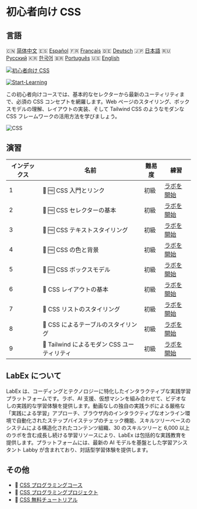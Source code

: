 # 初心者向け CSS

## 言語

🇨🇳 [简体中文](README_zh.md) 🇪🇸 [Español](README_es.md) 🇫🇷 [Français](README_fr.md) 🇩🇪 [Deutsch](README_de.md) 🇯🇵 [日本語](README_ja.md) 🇷🇺 [Русский](README_ru.md) 🇰🇷 [한국어](README_ko.md) 🇧🇷 [Português](README_pt.md) 🇺🇸 [English](README.md) 

[![初心者向け CSS](https://cover-creator.labex.io/css-for-beginners.png?lang=ja)](https://labex.io/ja/courses/css-for-beginners)

[![Start-Learning](https://img.shields.io/badge/Start-Learning-whitesmoke?style=for-the-badge)](https://labex.io/ja/courses/css-for-beginners)

この初心者向けコースでは、基本的なセレクターから最新のユーティリティまで、必須の CSS コンセプトを網羅します。Web ページのスタイリング、ボックスモデルの理解、レイアウトの実装、そして Tailwind CSS のようなモダンな CSS フレームワークの活用方法を学びましょう。

![CSS](https://img.shields.io/badge/CSS-whitesmoke?style=for-the-badge&logo=css)


## 演習

|   インデックス | 名前                                         | 難易度   | 練習                                                                                                                 |
|----------------|----------------------------------------------|----------|----------------------------------------------------------------------------------------------------------------------|
|              1 | 📖 🆓 CSS 入門とリンク                       | 初級     | <a target='_blank' href='https://labex.io/ja/tutorials/css-css-introduction-and-linking-598030'>ラボを開始</a>       |
|              2 | 📖 🆓 CSS セレクターの基本                   | 初級     | <a target='_blank' href='https://labex.io/ja/tutorials/css-css-selectors-basics-598033'>ラボを開始</a>               |
|              3 | 📖 🆓 CSS テキストスタイリング               | 初級     | <a target='_blank' href='https://labex.io/ja/tutorials/css-css-text-styling-598036'>ラボを開始</a>                   |
|              4 | 📖 🆓 CSS の色と背景                         | 初級     | <a target='_blank' href='https://labex.io/ja/tutorials/css-css-colors-and-backgrounds-598029'>ラボを開始</a>         |
|              5 | 📖 🆓 CSS ボックスモデル                     | 初級     | <a target='_blank' href='https://labex.io/ja/tutorials/css-css-box-model-598028'>ラボを開始</a>                      |
|              6 | 📖  CSS レイアウトの基本                     | 初級     | <a target='_blank' href='https://labex.io/ja/tutorials/css-css-layout-basics-598031'>ラボを開始</a>                  |
|              7 | 📖  CSS リストのスタイリング                 | 初級     | <a target='_blank' href='https://labex.io/ja/tutorials/css-css-styling-lists-598034'>ラボを開始</a>                  |
|              8 | 📖  CSS によるテーブルのスタイリング         | 初級     | <a target='_blank' href='https://labex.io/ja/tutorials/css-css-styling-tables-598035'>ラボを開始</a>                 |
|              9 | 📖  Tailwind によるモダン CSS ユーティリティ | 初級     | <a target='_blank' href='https://labex.io/ja/tutorials/css-css-modern-utilities-with-tailwind-598032'>ラボを開始</a> |

## LabEx について

LabEx は、コーディングとテクノロジーに特化したインタラクティブな実践学習プラットフォームです。ラボ、AI 支援、仮想マシンを組み合わせて、ビデオなしの実践的な学習体験を提供します。動画なしの独自の実践ラボによる厳格な「実践による学習」アプローチ、ブラウザ内のインタラクティブなオンライン環境で自動化されたステップバイステップのチェック機能、スキルツリーベースのシステムによる構造化されたコンテンツ組織、30 のスキルツリーと 6,000 以上のラボを含む成長し続ける学習リソースにより、LabEx は包括的な実践教育を提供します。プラットフォームには、最新の AI モデルを基盤とした学習アシスタント Labby が含まれており、対話型学習体験を提供します。

## その他

- 🔗 [CSS プログラミングコース](https://github.com/labex-labs/awesome-programming-courses)
- 🔗 [CSS プログラミングプロジェクト](https://github.com/labex-labs/awesome-programming-projects)
- 🔗 [CSS 無料チュートリアル](https://github.com/labex-labs/css-free-tutorials)

